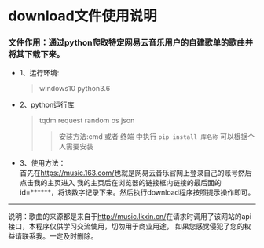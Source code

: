 # download文件使用说明

### 文件作用：通过python爬取特定网易云音乐用户的自建歌单的歌曲并将其下载下来。
* 1、运行环境: 
    > windows10 python3.6
* 2、python运行库
    > tqdm request random os json
    >> 安装方法:cmd 或者 终端 中执行 ```pip install 库名称``` 可以根据个人需要安装
* 3、使用方法：  
首先在<https://music.163.com/>也就是网易云音乐官网上登录自己的账号然后点击我的主页进入
我的主页后在浏览器的链接框内链接的最后面的id=******，将该数字记录下来。然后执行download程序按照提示操作即可。
---
说明：歌曲的来源都是来自于<http://music.lkxin.cn/>在请求时调用了该网站的api接口，本程序仅供学习交流使用，切勿用于商业用途，
如果您感觉侵犯了您的权益请联系我。一定及时删除。



